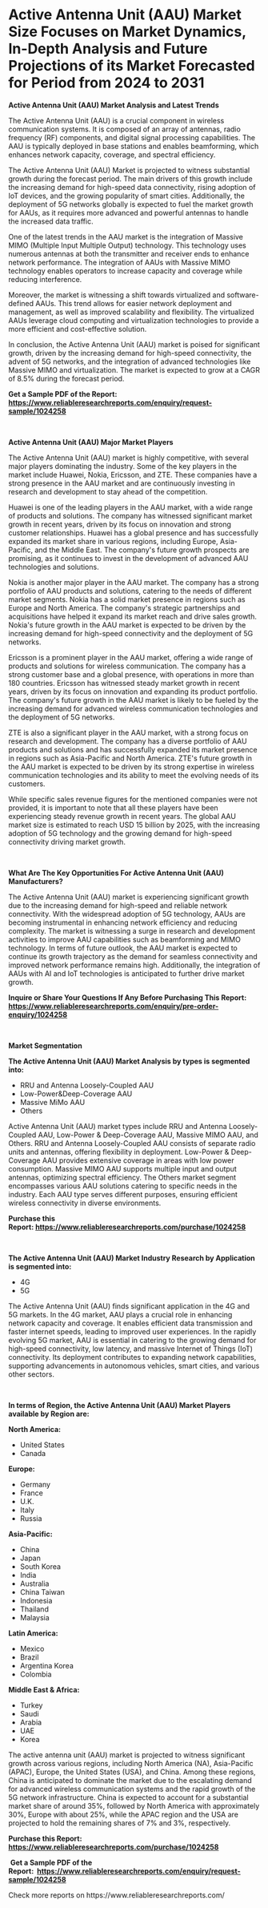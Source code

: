 <p><h1>Active Antenna Unit (AAU) Market Size Focuses on Market Dynamics, In-Depth Analysis and Future Projections of its Market Forecasted for Period from 2024 to 2031</h1></p><p><strong>Active Antenna Unit (AAU) Market Analysis and Latest Trends</strong></p>
<p><p>The Active Antenna Unit (AAU) is a crucial component in wireless communication systems. It is composed of an array of antennas, radio frequency (RF) components, and digital signal processing capabilities. The AAU is typically deployed in base stations and enables beamforming, which enhances network capacity, coverage, and spectral efficiency.</p><p>The Active Antenna Unit (AAU) Market is projected to witness substantial growth during the forecast period. The main drivers of this growth include the increasing demand for high-speed data connectivity, rising adoption of IoT devices, and the growing popularity of smart cities. Additionally, the deployment of 5G networks globally is expected to fuel the market growth for AAUs, as it requires more advanced and powerful antennas to handle the increased data traffic.</p><p>One of the latest trends in the AAU market is the integration of Massive MIMO (Multiple Input Multiple Output) technology. This technology uses numerous antennas at both the transmitter and receiver ends to enhance network performance. The integration of AAUs with Massive MIMO technology enables operators to increase capacity and coverage while reducing interference.</p><p>Moreover, the market is witnessing a shift towards virtualized and software-defined AAUs. This trend allows for easier network deployment and management, as well as improved scalability and flexibility. The virtualized AAUs leverage cloud computing and virtualization technologies to provide a more efficient and cost-effective solution.</p><p>In conclusion, the Active Antenna Unit (AAU) market is poised for significant growth, driven by the increasing demand for high-speed connectivity, the advent of 5G networks, and the integration of advanced technologies like Massive MIMO and virtualization. The market is expected to grow at a CAGR of 8.5% during the forecast period.</p></p>
<p><strong>Get a Sample PDF of the Report:&nbsp; <a href="https://www.reliableresearchreports.com/enquiry/request-sample/1024258">https://www.reliableresearchreports.com/enquiry/request-sample/1024258</a></strong></p>
<p>&nbsp;</p>
<p><strong>Active Antenna Unit (AAU) Major Market Players</strong></p>
<p><p>The Active Antenna Unit (AAU) market is highly competitive, with several major players dominating the industry. Some of the key players in the market include Huawei, Nokia, Ericsson, and ZTE. These companies have a strong presence in the AAU market and are continuously investing in research and development to stay ahead of the competition.</p><p>Huawei is one of the leading players in the AAU market, with a wide range of products and solutions. The company has witnessed significant market growth in recent years, driven by its focus on innovation and strong customer relationships. Huawei has a global presence and has successfully expanded its market share in various regions, including Europe, Asia-Pacific, and the Middle East. The company's future growth prospects are promising, as it continues to invest in the development of advanced AAU technologies and solutions.</p><p>Nokia is another major player in the AAU market. The company has a strong portfolio of AAU products and solutions, catering to the needs of different market segments. Nokia has a solid market presence in regions such as Europe and North America. The company's strategic partnerships and acquisitions have helped it expand its market reach and drive sales growth. Nokia's future growth in the AAU market is expected to be driven by the increasing demand for high-speed connectivity and the deployment of 5G networks.</p><p>Ericsson is a prominent player in the AAU market, offering a wide range of products and solutions for wireless communication. The company has a strong customer base and a global presence, with operations in more than 180 countries. Ericsson has witnessed steady market growth in recent years, driven by its focus on innovation and expanding its product portfolio. The company's future growth in the AAU market is likely to be fueled by the increasing demand for advanced wireless communication technologies and the deployment of 5G networks.</p><p>ZTE is also a significant player in the AAU market, with a strong focus on research and development. The company has a diverse portfolio of AAU products and solutions and has successfully expanded its market presence in regions such as Asia-Pacific and North America. ZTE's future growth in the AAU market is expected to be driven by its strong expertise in wireless communication technologies and its ability to meet the evolving needs of its customers.</p><p>While specific sales revenue figures for the mentioned companies were not provided, it is important to note that all these players have been experiencing steady revenue growth in recent years. The global AAU market size is estimated to reach USD 15 billion by 2025, with the increasing adoption of 5G technology and the growing demand for high-speed connectivity driving market growth.</p></p>
<p>&nbsp;</p>
<p><strong>What Are The Key Opportunities For Active Antenna Unit (AAU) Manufacturers?</strong></p>
<p><p>The Active Antenna Unit (AAU) market is experiencing significant growth due to the increasing demand for high-speed and reliable network connectivity. With the widespread adoption of 5G technology, AAUs are becoming instrumental in enhancing network efficiency and reducing complexity. The market is witnessing a surge in research and development activities to improve AAU capabilities such as beamforming and MIMO technology. In terms of future outlook, the AAU market is expected to continue its growth trajectory as the demand for seamless connectivity and improved network performance remains high. Additionally, the integration of AAUs with AI and IoT technologies is anticipated to further drive market growth.</p></p>
<p><strong>Inquire or Share Your Questions If Any Before Purchasing This Report: <a href="https://www.reliableresearchreports.com/enquiry/pre-order-enquiry/1024258">https://www.reliableresearchreports.com/enquiry/pre-order-enquiry/1024258</a></strong></p>
<p>&nbsp;</p>
<p><strong>Market Segmentation</strong></p>
<p><strong>The Active Antenna Unit (AAU) Market Analysis by types is segmented into:</strong></p>
<p><ul><li>RRU and Antenna Loosely-Coupled AAU</li><li>Low-Power&Deep-Coverage AAU</li><li>Massive MiMo AAU</li><li>Others</li></ul></p>
<p><p>Active Antenna Unit (AAU) market types include RRU and Antenna Loosely-Coupled AAU, Low-Power & Deep-Coverage AAU, Massive MIMO AAU, and Others. RRU and Antenna Loosely-Coupled AAU consists of separate radio units and antennas, offering flexibility in deployment. Low-Power & Deep-Coverage AAU provides extensive coverage in areas with low power consumption. Massive MIMO AAU supports multiple input and output antennas, optimizing spectral efficiency. The Others market segment encompasses various AAU solutions catering to specific needs in the industry. Each AAU type serves different purposes, ensuring efficient wireless connectivity in diverse environments.</p></p>
<p><strong>Purchase this Report:&nbsp;<a href="https://www.reliableresearchreports.com/purchase/1024258">https://www.reliableresearchreports.com/purchase/1024258</a></strong></p>
<p>&nbsp;</p>
<p><strong>The Active Antenna Unit (AAU) Market Industry Research by Application is segmented into:</strong></p>
<p><ul><li>4G</li><li>5G</li></ul></p>
<p><p>The Active Antenna Unit (AAU) finds significant application in the 4G and 5G markets. In the 4G market, AAU plays a crucial role in enhancing network capacity and coverage. It enables efficient data transmission and faster internet speeds, leading to improved user experiences. In the rapidly evolving 5G market, AAU is essential in catering to the growing demand for high-speed connectivity, low latency, and massive Internet of Things (IoT) connectivity. Its deployment contributes to expanding network capabilities, supporting advancements in autonomous vehicles, smart cities, and various other sectors.</p></p>
<p>&nbsp;</p>
<p><strong>In terms of Region, the Active Antenna Unit (AAU) Market Players available by Region are:</strong></p>
<p>
    <p> <strong> North America: </strong>
        <ul>
            <li>United States</li>
            <li>Canada</li>
        </ul>
        </p> 
    <p> <strong> Europe: </strong>
        <ul>
            <li>Germany</li>
            <li>France</li>
            <li>U.K.</li>
            <li>Italy</li>
            <li>Russia</li>
        </ul>
        </p> 
    <p> <strong> Asia-Pacific: </strong>
        <ul>
            <li>China</li>
            <li>Japan</li>
            <li>South Korea</li>
            <li>India</li>
            <li>Australia</li>
            <li>China Taiwan</li>
            <li>Indonesia</li>
            <li>Thailand</li>
            <li>Malaysia</li>
        </ul>
        </p> 
    <p> <strong> Latin America: </strong>
        <ul>
            <li>Mexico</li>
            <li>Brazil</li>
            <li>Argentina Korea</li>
            <li>Colombia</li>
        </ul>
        </p> 
    <p> <strong> Middle East & Africa: </strong>
        <ul>
            <li>Turkey</li>
            <li>Saudi</li>
            <li>Arabia</li>
            <li>UAE</li>
            <li>Korea</li>
        </ul>
    </p>
    </p>
<p><p>The active antenna unit (AAU) market is projected to witness significant growth across various regions, including North America (NA), Asia-Pacific (APAC), Europe, the United States (USA), and China. Among these regions, China is anticipated to dominate the market due to the escalating demand for advanced wireless communication systems and the rapid growth of the 5G network infrastructure. China is expected to account for a substantial market share of around 35%, followed by North America with approximately 30%, Europe with about 25%, while the APAC region and the USA are projected to hold the remaining shares of 7% and 3%, respectively.</p></p>
<p><strong>Purchase this Report: <a href="https://www.reliableresearchreports.com/purchase/1024258">https://www.reliableresearchreports.com/purchase/1024258</a></strong></p>
<p>&nbsp;<strong>Get a Sample PDF of the Report:&nbsp;&nbsp;<a href="https://www.reliableresearchreports.com/enquiry/request-sample/1024258">https://www.reliableresearchreports.com/enquiry/request-sample/1024258</a></strong></p>
<p><strong></strong></p>
<p>Check more reports on https://www.reliableresearchreports.com/</p>